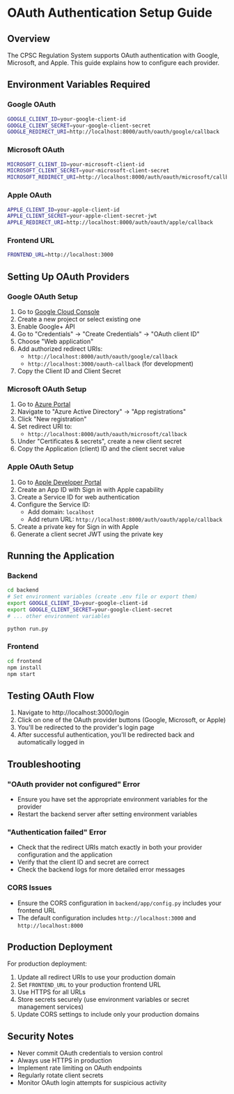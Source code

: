 # OAuth Authentication Setup Guide

## Overview
The CPSC Regulation System supports OAuth authentication with Google, Microsoft, and Apple. This guide explains how to configure each provider.

## Environment Variables Required

### Google OAuth
```bash
GOOGLE_CLIENT_ID=your-google-client-id
GOOGLE_CLIENT_SECRET=your-google-client-secret
GOOGLE_REDIRECT_URI=http://localhost:8000/auth/oauth/google/callback
```

### Microsoft OAuth
```bash
MICROSOFT_CLIENT_ID=your-microsoft-client-id
MICROSOFT_CLIENT_SECRET=your-microsoft-client-secret
MICROSOFT_REDIRECT_URI=http://localhost:8000/auth/oauth/microsoft/callback
```

### Apple OAuth
```bash
APPLE_CLIENT_ID=your-apple-client-id
APPLE_CLIENT_SECRET=your-apple-client-secret-jwt
APPLE_REDIRECT_URI=http://localhost:8000/auth/oauth/apple/callback
```

### Frontend URL
```bash
FRONTEND_URL=http://localhost:3000
```

## Setting Up OAuth Providers

### Google OAuth Setup

1. Go to [Google Cloud Console](https://console.cloud.google.com/)
2. Create a new project or select existing one
3. Enable Google+ API
4. Go to "Credentials" → "Create Credentials" → "OAuth client ID"
5. Choose "Web application"
6. Add authorized redirect URIs:
   - `http://localhost:8000/auth/oauth/google/callback`
   - `http://localhost:3000/oauth-callback` (for development)
7. Copy the Client ID and Client Secret

### Microsoft OAuth Setup

1. Go to [Azure Portal](https://portal.azure.com/)
2. Navigate to "Azure Active Directory" → "App registrations"
3. Click "New registration"
4. Set redirect URI to:
   - `http://localhost:8000/auth/oauth/microsoft/callback`
5. Under "Certificates & secrets", create a new client secret
6. Copy the Application (client) ID and the client secret value

### Apple OAuth Setup

1. Go to [Apple Developer Portal](https://developer.apple.com/)
2. Create an App ID with Sign in with Apple capability
3. Create a Service ID for web authentication
4. Configure the Service ID:
   - Add domain: `localhost`
   - Add return URL: `http://localhost:8000/auth/oauth/apple/callback`
5. Create a private key for Sign in with Apple
6. Generate a client secret JWT using the private key

## Running the Application

### Backend
```bash
cd backend
# Set environment variables (create .env file or export them)
export GOOGLE_CLIENT_ID=your-google-client-id
export GOOGLE_CLIENT_SECRET=your-google-client-secret
# ... other environment variables

python run.py
```

### Frontend
```bash
cd frontend
npm install
npm start
```

## Testing OAuth Flow

1. Navigate to http://localhost:3000/login
2. Click on one of the OAuth provider buttons (Google, Microsoft, or Apple)
3. You'll be redirected to the provider's login page
4. After successful authentication, you'll be redirected back and automatically logged in

## Troubleshooting

### "OAuth provider not configured" Error
- Ensure you have set the appropriate environment variables for the provider
- Restart the backend server after setting environment variables

### "Authentication failed" Error
- Check that the redirect URIs match exactly in both your provider configuration and the application
- Verify that the client ID and secret are correct
- Check the backend logs for more detailed error messages

### CORS Issues
- Ensure the CORS configuration in `backend/app/config.py` includes your frontend URL
- The default configuration includes `http://localhost:3000` and `http://localhost:8000`

## Production Deployment

For production deployment:

1. Update all redirect URIs to use your production domain
2. Set `FRONTEND_URL` to your production frontend URL
3. Use HTTPS for all URLs
4. Store secrets securely (use environment variables or secret management services)
5. Update CORS settings to include only your production domains

## Security Notes

- Never commit OAuth credentials to version control
- Always use HTTPS in production
- Implement rate limiting on OAuth endpoints
- Regularly rotate client secrets
- Monitor OAuth login attempts for suspicious activity